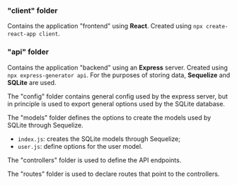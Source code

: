 ### "client" folder

Contains the application "frontend" using **React**. Created using `npx create-react-app client`.

### "api" folder

Contains the application "backend" using an **Express** server. Created using `npx express-generator api`. For the purposes of storing data, **Sequelize** and **SQLite** are used.

The "config" folder contains general config used by the express server, but in principle is used to export general options used by the SQLite database.

The "models" folder defines the options to create the models used by SQLite through Sequelize.

- `index.js`: creates the SQLite models through Sequelize;
- `user.js`: define options for the user model.

The "controllers" folder is used to define the API endpoints.

The "routes" folder is used to declare routes that point to the controllers.
